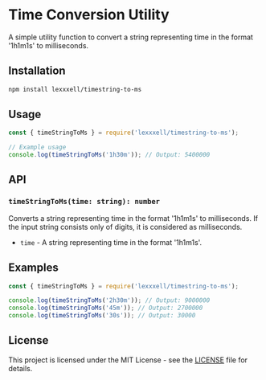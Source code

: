 # Time Conversion Utility

A simple utility function to convert a string representing time in the format '1h1m1s' to milliseconds.

## Installation

```sh
npm install lexxxell/timestring-to-ms
```

## Usage

```javascript
const { timeStringToMs } = require('lexxxell/timestring-to-ms');

// Example usage
console.log(timeStringToMs('1h30m')); // Output: 5400000
```

## API

### `timeStringToMs(time: string): number`

Converts a string representing time in the format '1h1m1s' to milliseconds.
If the input string consists only of digits, it is considered as milliseconds.

- `time` - A string representing time in the format '1h1m1s'.

## Examples

```javascript
const { timeStringToMs } = require('lexxxell/timestring-to-ms');

console.log(timeStringToMs('2h30m')); // Output: 9000000
console.log(timeStringToMs('45m')); // Output: 2700000
console.log(timeStringToMs('30s')); // Output: 30000
```

## License

This project is licensed under the MIT License - see the [LICENSE](LICENSE) file for details.
